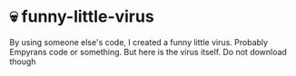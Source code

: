 # 💀 funny-little-virus
By using someone else's code, I created a funny little virus. Probably Empyrans code or something. But here is the virus itself. Do not download though



